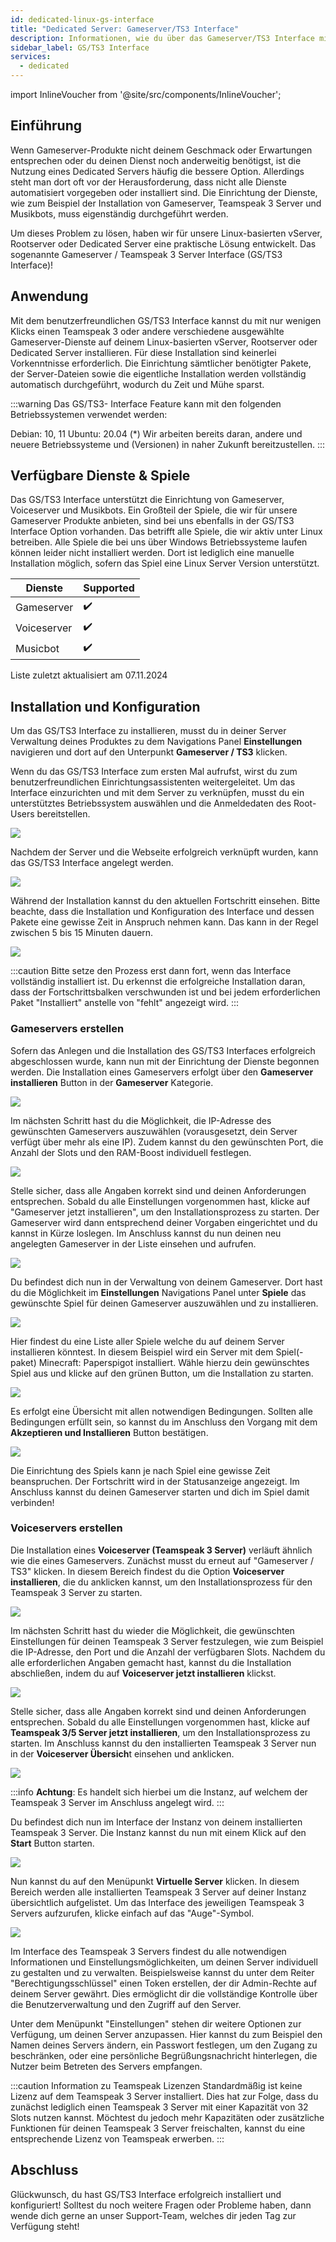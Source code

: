 ```yaml
---
id: dedicated-linux-gs-interface
title: "Dedicated Server: Gameserver/TS3 Interface"
description: Informationen, wie du über das Gameserver/TS3 Interface mit wenigen Klicks TS und Gameserver auf deinen Dedicated Server von ZAP-Hosting.com installieren kannst - ZAP-Hosting.com Dokumentation
sidebar_label: GS/TS3 Interface
services:
  - dedicated
---
```


import InlineVoucher from '@site/src/components/InlineVoucher';

## Einführung

Wenn Gameserver-Produkte nicht deinem Geschmack oder Erwartungen entsprechen oder du deinen Dienst noch anderweitig benötigst, ist die Nutzung eines Dedicated Servers häufig die bessere Option. Allerdings steht man dort oft vor der Herausforderung, dass nicht alle Dienste automatisiert vorgegeben oder installiert sind. Die Einrichtung der Dienste, wie zum Beispiel der Installation von Gameserver, Teamspeak 3 Server und Musikbots, muss eigenständig durchgeführt werden.

Um dieses Problem zu lösen, haben wir für unsere Linux-basierten vServer, Rootserver oder Dedicated Server eine praktische Lösung entwickelt. Das sogenannte Gameserver / Teamspeak 3 Server Interface (GS/TS3 Interface)!

<InlineVoucher />

## Anwendung

Mit dem benutzerfreundlichen GS/TS3 Interface kannst du mit nur wenigen Klicks einen Teamspeak 3 oder andere verschiedene ausgewählte Gameserver-Dienste auf deinem Linux-basierten vServer, Rootserver oder Dedicated Server installieren. Für diese Installation sind keinerlei Vorkenntnisse erforderlich. Die Einrichtung sämtlicher benötigter Pakete, der Server-Dateien sowie die eigentliche Installation werden vollständig automatisch durchgeführt, wodurch du Zeit und Mühe sparst.

:::warning
Das GS/TS3- Interface Feature kann mit den folgenden Betriebssystemen verwendet werden:

Debian: 10, 11
Ubuntu: 20.04
(*) Wir arbeiten bereits daran, andere und neuere Betriebssysteme und (Versionen) in naher Zukunft bereitzustellen.
:::



## Verfügbare Dienste & Spiele

Das GS/TS3 Interface unterstützt die Einrichtung von Gameserver, Voiceserver und Musikbots. Ein Großteil der Spiele, die wir für unsere Gameserver Produkte anbieten, sind bei uns ebenfalls in der GS/TS3 Interface Option vorhanden. Das betrifft alle Spiele, die wir aktiv unter Linux betreiben. Alle Spiele die bei uns über Windows Betriebssysteme laufen können leider nicht installiert werden. Dort ist lediglich eine manuelle Installation möglich, sofern das Spiel eine Linux Server Version unterstützt. 

| Dienste    | Supported |
| ----------- | ---------------- |
| Gameserver  | ✔️                |
| Voiceserver | ✔️                |
| Musicbot   | ✔️                |
<p style={{textAlign: 'center'}}>Liste zuletzt aktualisiert am 07.11.2024</p>



## Installation und Konfiguration

Um das GS/TS3 Interface zu installieren, musst du in deiner Server Verwaltung deines Produktes zu dem Navigations Panel **Einstellungen** navigieren und dort auf den Unterpunkt **Gameserver / TS3** klicken. 

Wenn du das GS/TS3 Interface zum ersten Mal aufrufst, wirst du zum benutzerfreundlichen Einrichtungsassistenten weitergeleitet. Um das Interface einzurichten und mit dem Server zu verknüpfen, musst du ein unterstütztes Betriebssystem auswählen und die Anmeldedaten des Root-Users bereitstellen.


![](https://screensaver01.zap-hosting.com/index.php/s/sXjAWq52EJoYebf/download)

Nachdem der Server und die Webseite erfolgreich verknüpft wurden, kann das GS/TS3 Interface angelegt werden. 

![](https://screensaver01.zap-hosting.com/index.php/s/wjT2iKNomcwKxid/preview)



Während der Installation kannst du den aktuellen Fortschritt einsehen. Bitte beachte, dass die Installation und Konfiguration des Interface und dessen Pakete eine gewisse Zeit in Anspruch nehmen kann. Das kann in der Regel zwischen 5 bis 15 Minuten dauern. 



![](https://screensaver01.zap-hosting.com/index.php/s/kHGaaKgH9rXocTm/preview)

:::caution 
Bitte setze den Prozess erst dann fort, wenn das Interface vollständig installiert ist. Du erkennst die erfolgreiche Installation daran, dass der Fortschrittsbalken verschwunden ist und bei jedem erforderlichen Paket "Installiert" anstelle von "fehlt" angezeigt wird.
:::



### Gameservers erstellen

Sofern das Anlegen und die Installation des GS/TS3 Interfaces erfolgreich abgeschlossen wurde, kann nun mit der Einrichtung der Dienste begonnen werden. Die Installation eines Gameservers erfolgt über den **Gameserver installieren** Button in der **Gameserver** Kategorie. 

![](https://screensaver01.zap-hosting.com/index.php/s/9G8ewx3gKybWcrB/preview)



Im nächsten Schritt hast du die Möglichkeit, die IP-Adresse des gewünschten Gameservers auszuwählen (vorausgesetzt, dein Server verfügt über mehr als eine IP). Zudem kannst du den gewünschten Port, die Anzahl der Slots und den RAM-Boost individuell festlegen.

![](https://screensaver01.zap-hosting.com/index.php/s/qA9Mwjw4qQMzGGR/preview)

Stelle sicher, dass alle Angaben korrekt sind und deinen Anforderungen entsprechen. Sobald du alle Einstellungen vorgenommen hast, klicke auf "Gameserver jetzt installieren", um den Installationsprozess zu starten. Der Gameserver wird dann entsprechend deiner Vorgaben eingerichtet und du kannst in Kürze loslegen. Im Anschluss kannst du nun deinen neu angelegten Gameserver in der Liste einsehen und aufrufen.



![](https://screensaver01.zap-hosting.com/index.php/s/wj6TakmwxEgfw7z/preview)



Du befindest dich nun in der Verwaltung von deinem Gameserver. Dort hast du die Möglichkeit im **Einstellungen** Navigations Panel unter **Spiele** das gewünschte Spiel für deinen Gameserver auszuwählen und zu installieren. 



![](https://screensaver01.zap-hosting.com/index.php/s/atHE44ptGSYgqSQ/preview)



Hier findest du eine Liste aller Spiele welche du auf deinem Server installieren könntest. In diesem Beispiel wird ein Server mit dem Spiel(-paket) Minecraft: Paperspigot installiert. Wähle hierzu dein gewünschtes Spiel aus und klicke auf den grünen Button, um die Installation zu starten. 

![](https://screensaver01.zap-hosting.com/index.php/s/PxLpa8YDpdNpARy/preview)

Es erfolgt eine Übersicht mit allen notwendigen Bedingungen. Sollten alle Bedingungen erfüllt sein, so kannst du im Anschluss den Vorgang mit dem **Akzeptieren und Installieren** Button bestätigen. 

![](https://screensaver01.zap-hosting.com/index.php/s/ERgf2neCtwTBkid/preview)

Die Einrichtung des Spiels kann je nach Spiel eine gewisse Zeit beanspruchen. Der Fortschritt wird in der Statusanzeige angezeigt. Im Anschluss kannst du deinen Gameserver starten und dich im Spiel damit verbinden!



### Voiceservers erstellen

Die Installation eines **Voiceserver (Teamspeak 3 Server)** verläuft ähnlich wie die eines Gameservers. Zunächst musst du erneut auf "Gameserver / TS3" klicken. In diesem Bereich findest du die Option **Voiceserver installieren**, die du anklicken kannst, um den Installationsprozess für den Teamspeak 3 Server zu starten.

![](https://screensaver01.zap-hosting.com/index.php/s/e4KtS3qSfdxjjeL/preview)



Im nächsten Schritt hast du wieder die Möglichkeit, die gewünschten Einstellungen für deinen Teamspeak 3 Server festzulegen, wie zum Beispiel die IP-Adresse, den Port und die Anzahl der verfügbaren Slots. Nachdem du alle erforderlichen Angaben gemacht hast, kannst du die Installation abschließen, indem du auf **Voiceserver jetzt installieren** klickst.



![](https://screensaver01.zap-hosting.com/index.php/s/iyxBH2TTb8M2pYn/preview)

Stelle sicher, dass alle Angaben korrekt sind und deinen Anforderungen entsprechen. Sobald du alle Einstellungen vorgenommen hast, klicke auf **Teamspeak 3/5 Server jetzt installieren**, um den Installationsprozess zu starten. Im Anschluss kannst du den installierten Teamspeak 3 Server nun in der **Voiceserver Übersich**t einsehen und anklicken.

![](https://screensaver01.zap-hosting.com/index.php/s/GfWPRaq5HG4C64w/preview)

:::info
**Achtung**: Es handelt sich hierbei um die Instanz, auf welchem der Teamspeak 3 Server im Anschluss angelegt wird.
:::

Du befindest dich nun im Interface der Instanz von deinem installierten Teamspeak 3 Server. Die Instanz kannst du nun mit einem Klick auf den **Start** Button starten.

![](https://screensaver01.zap-hosting.com/index.php/s/D9LgKc7Pjx2cKHB/preview)


Nun kannst du auf den Menüpunkt **Virtuelle Server** klicken. In diesem Bereich werden alle installierten Teamspeak 3 Server auf deiner Instanz übersichtlich aufgelistet. Um das Interface des jeweiligen Teamspeak 3 Servers aufzurufen, klicke einfach auf das "Auge"-Symbol.

![](https://screensaver01.zap-hosting.com/index.php/s/fa9bxgfEFmwnrte/preview)



Im Interface des Teamspeak 3 Servers findest du alle notwendigen Informationen und Einstellungsmöglichkeiten, um deinen Server individuell zu gestalten und zu verwalten. Beispielsweise kannst du unter dem Reiter "Berechtigungsschlüssel" einen Token erstellen, der dir Admin-Rechte auf deinem Server gewährt. Dies ermöglicht dir die vollständige Kontrolle über die Benutzerverwaltung und den Zugriff auf den Server.

Unter dem Menüpunkt "Einstellungen" stehen dir weitere Optionen zur Verfügung, um deinen Server anzupassen. Hier kannst du zum Beispiel den Namen deines Servers ändern, ein Passwort festlegen, um den Zugang zu beschränken, oder eine persönliche Begrüßungsnachricht hinterlegen, die Nutzer beim Betreten des Servers empfangen.

:::caution Information zu Teamspeak Lizenzen
Standardmäßig ist keine Lizenz auf dem Teamspeak 3 Server installiert. Dies hat zur Folge, dass du zunächst lediglich einen Teamspeak 3 Server mit einer Kapazität von 32 Slots nutzen kannst. Möchtest du jedoch mehr Kapazitäten oder zusätzliche Funktionen für deinen Teamspeak 3 Server freischalten, kannst du eine entsprechende Lizenz von Teamspeak erwerben.
:::

## Abschluss
Glückwunsch, du hast GS/TS3 Interface erfolgreich installiert und konfiguriert! Solltest du noch weitere Fragen oder Probleme haben, dann wende dich gerne an unser Support-Team, welches dir jeden Tag zur Verfügung steht!